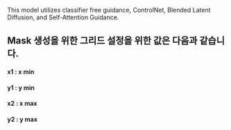 This model utilizes classifier free guidance, ControlNet, Blended Latent Diffusion, and Self-Attention Guidance.


## Mask 생성을 위한 그리드 설정을 위한 값은 다음과 같습니다.
#### x1 : x min
#### y1 : y min
#### x2 : x max
#### y2 : y max
